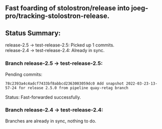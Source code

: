 ## Fast foarding of stolostron/release into joeg-pro/tracking-stolostron-release.

## Status Summary:

release-2.5 -> test-release-2.5: Picked up 1 commits.  
release-2.4 -> test-release-2.4: Already in sync.  

### Branch release-2.5 -> test-release-2.5:

Pending commits:

```
78c2393a4c4adcf7433bf8abbcd2363003059dc0 Add snapshot 2022-03-23-13-57-24 for release 2.5.0 from pipeline quay-retag branch
```

Status: Fast-forwarded successfully.

### Branch release-2.4 -> test-release-2.4:

Branches are already in sync, nothing to do.
